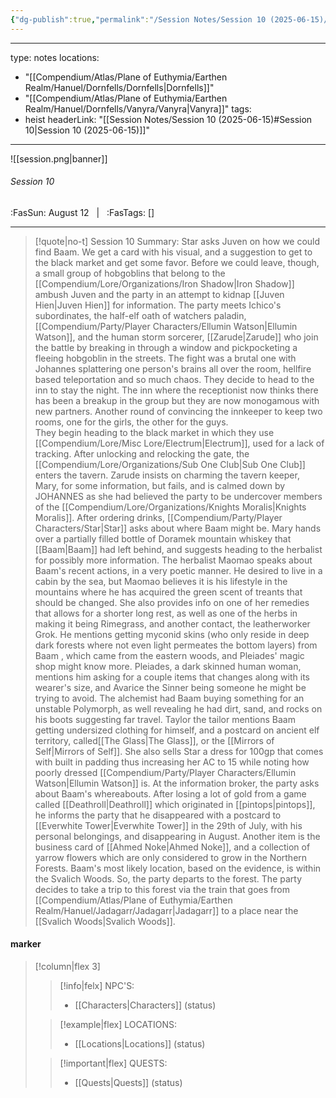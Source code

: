 ```yaml
---
{"dg-publish":true,"permalink":"/Session Notes/Session 10 (2025-06-15)/"}
---
```


---
type: notes
locations:
- "[[Compendium/Atlas/Plane of Euthymia/Earthen Realm/Hanuel/Dornfells/Dornfells\|Dornfells]]"
- "[[Compendium/Atlas/Plane of Euthymia/Earthen Realm/Hanuel/Dornfells/Vanyra/Vanyra\|Vanyra]]"
tags:
- heist
headerLink: "[[Session Notes/Session 10 (2025-06-15)#Session 10\|Session 10 (2025-06-15)]]"
---

![[session.png\|banner]]
###### Session 10
<span class="sub2">:FasSun: August 12 &nbsp; | &nbsp; :FasTags: []</span>
___

> [!quote|no-t] Session 10 Summary:
> Star asks Juven on how we could find Baam. We get a card with his visual, and a suggestion to get to the black market and get some favor. Before we could leave, though, a small group of hobgoblins that belong to the [[Compendium/Lore/Organizations/Iron Shadow\|Iron Shadow]] ambush Juven and the party in an attempt to kidnap [[Juven Hien\|Juven Hien]] for information. The party meets Ichico's subordinates, the half-elf oath of watchers paladin, [[Compendium/Party/Player Characters/Ellumin Watson\|Ellumin Watson]], and the human storm sorcerer, [[Zarude\|Zarude]] who join the battle by breaking in through a window and pickpocketing a fleeing hobgoblin in the streets. The fight was a brutal one with Johannes splattering one person's brains all over the room, hellfire based teleportation and so much chaos. They decide to head to the inn to stay the night. The inn where the receptionist now thinks there has been a breakup in the group but they are now monogamous with new partners. Another round of convincing the innkeeper to keep two rooms, one for the girls, the other for the guys.  
> They begin heading to the black market in which  they use [[Compendium/Lore/Misc Lore/Electrum\|Electrum]], used for a lack of tracking. After unlocking and relocking the gate, the [[Compendium/Lore/Organizations/Sub One Club\|Sub One Club]] enters the tavern. Zarude insists on charming the tavern keeper, Mary, for some information, but fails, and is calmed down by JOHANNES as she had believed the party to be undercover members of the [[Compendium/Lore/Organizations/Knights Moralis\|Knights Moralis]]. After ordering drinks, [[Compendium/Party/Player Characters/Star\|Star]] asks about where Baam might be. Mary hands over a partially filled bottle of Doramek mountain whiskey that [[Baam\|Baam]] had left behind, and suggests heading to the herbalist for possibly more information. The herbalist Maomao speaks about Baam's recent actions, in a very poetic manner. He desired to live in a cabin by the sea, but Maomao believes it is his lifestyle in the mountains where he has acquired the green scent of treants that should be changed. She also provides info on one of her remedies that allows for a shorter long rest, as well as one of the herbs in making it being Rimegrass, and another contact, the leatherworker Grok. He mentions getting myconid skins (who only reside in deep dark forests where not even light permeates the bottom layers) from Baam , which came from the eastern woods, and Pleiades' magic shop might know more.
> Pleiades, a dark skinned human woman,  mentions him asking for a couple items that changes along with its wearer's size, and Avarice the Sinner being someone he might be trying to avoid. The alchemist had Baam buying something for an unstable Polymorph, as well revealing he had dirt, sand, and rocks on his boots suggesting far travel. Taylor the tailor mentions Baam getting undersized clothing for himself, and a postcard on ancient elf territory, called[[The Glass\|The Glass]], or the [[Mirrors of Self\|Mirrors of Self]]. She also sells Star a dress for 100gp that comes with built in padding thus increasing her AC to 15 while noting how poorly dressed [[Compendium/Party/Player Characters/Ellumin Watson\|Ellumin Watson]] is.  At the information broker, the party asks about Baam's whereabouts. After losing a lot of gold from a game called [[Deathroll\|Deathroll]] which originated in [[pintops\|pintops]], he informs the party that he disappeared with a postcard to [[Everwhite Tower\|Everwhite Tower]] in the 29th of July, with his personal belongings, and disappearing in August. Another item is the business card of [[Ahmed Noke\|Ahmed Noke]], and a collection of yarrow flowers which are only considered to grow in the Northern Forests. Baam's most likely location, based on the evidence, is within the Svalich Woods. So, the party departs to the forest. The party decides to take a trip to this forest via the train that goes from [[Compendium/Atlas/Plane of Euthymia/Earthen Realm/Hanuel/Jadagarr/Jadagarr\|Jadagarr]] to a place near the [[Svalich Woods\|Svalich Woods]].  


#### marker
> [!column|flex 3]
>> [!info|felx] NPC'S:
>> - [[Characters\|Characters]] (status)
>
>> [!example|flex] LOCATIONS:
>> - [[Locations\|Locations]] (status)
>
>> [!important|flex] QUESTS:
>> - [[Quests\|Quests]] (status)
